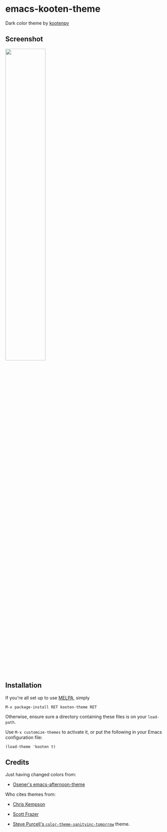 emacs-kooten-theme
=====================

Dark color theme by [kootenpv](https://github.com/kootenpv/)

## Screenshot
<img src="https://raw.github.com/kootenpv/emacs-kooten-theme/master/python-screenshot.png" width="50%"></img>

## Installation
If you're all set up to use [MELPA](http://melpa.milkbox.net/#/getting-started), simply

    M-x package-install RET kooten-theme RET

Otherwise, ensure sure a directory containing these files is on your `load-path`.

Use `M-x customize-themes` to activate it, or put the following in your Emacs configuration file:

    (load-theme 'kooten t)


## Credits

Just having changed colors from:

- [Osener's emacs-afternoon-theme](https://github.com/osener/emacs-afternoon-theme/)

Who cites themes from:

- [Chris Kempson](https://github.com/ChrisKempson/Tomorrow-Theme)

- [Scott Frazer](https://github.com/scfrazer/.emacs.d/blob/master/themes/deeper-blue-theme.el)

- [Steve Purcell's `color-theme-sanityinc-tomorrow`](https://github.com/purcell/color-theme-sanityinc-tomorrow/)
theme.

